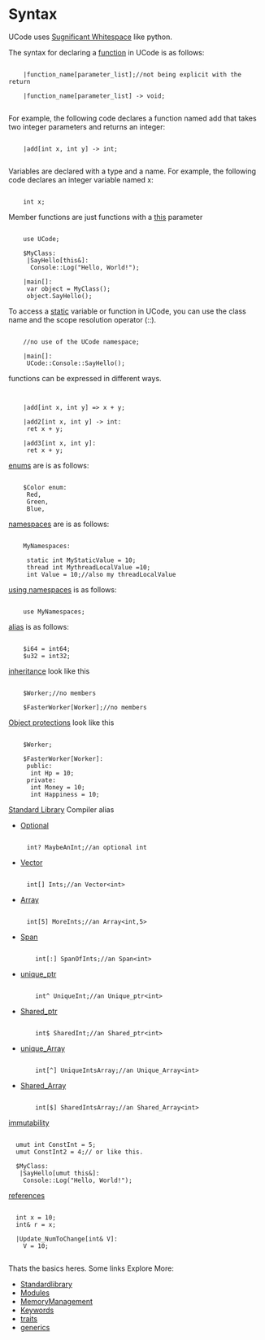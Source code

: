 # Syntax

UCode uses [Sugnificant Whitespace](./Concepts/SignificantWhitespace.md) like python.

The syntax for declaring a [function](./Concepts/function.md) in UCode is as follows:

```

    |function_name[parameter_list];//not being explicit with the return

    |function_name[parameter_list] -> void;


```


For example, the following code declares a function named add that takes two integer parameters and returns an integer:


```

    |add[int x, int y] -> int;


```


Variables are declared with a type and a name. For example, the following code declares an integer variable named x:
```

    int x;

```


Member functions are just functions
with a [this](./Keywords/this.md) parameter
```

    use UCode;

    $MyClass:
     |SayHello[this&]:
      Console::Log("Hello, World!");

    |main[]:
     var object = MyClass();
     object.SayHello();

```


To access a [static](./Keywords/static.md) variable or function in UCode, you can use the class name and the scope resolution operator (::).


```

    //no use of the UCode namespace;

    |main[]:
     UCode::Console::SayHello();

```


functions can be expressed in different ways.


```


    |add[int x, int y] => x + y;
    
    |add2[int x, int y] -> int:
     ret x + y;

    |add3[int x, int y]:
     ret x + y;

```

[enums](./Keywords/Enum.md) are is as follows:
```
 
    $Color enum:
     Red,
     Green,
     Blue,

```

[namespaces](./Concepts/namespaces.md) are is as follows:
```
 
    MyNamespaces:
    
     static int MyStaticValue = 10;
     thread int MythreadLocalValue =10; 
     int Value = 10;//also my threadLocalValue 

```

[using namespaces](./Keywords/use.md)  is as follows:
```

    use MyNamespaces;

```

[alias](./Concepts/alias.md) is as follows:
```

    $i64 = int64;
    $u32 = int32;

```

[inheritance](./Concepts/inheritance.md) look like this
```

    $Worker;//no members

    $FasterWorker[Worker];//no members

```

[Object protections](./Concepts/inheritance.md) look like this
```

    $Worker;

    $FasterWorker[Worker]:
     public:
      int Hp = 10;
     private:
      int Money = 10;
      int Happiness = 10;

```

 [Standard Library](../Standardlibrary.md) Compiler alias 

 - [Optional](../Standardlibrary/Types/Generic/optional.md)
  ```
 
       int? MaybeAnInt;//an optional int

  ```

 - [Vector](../Standardlibrary/Types/Generic/Vector.md)
  ```
 
       int[] Ints;//an Vector<int>

  ```

 - [Array](../Standardlibrary/Types/Generic/Array.md.md)
  ```
 
       int[5] MoreInts;//an Array<int,5>

  ```

 - [Span](../Standardlibrary/Types/Generic/Span.md)

   ```
 
       int[:] SpanOfInts;//an Span<int>

   ```
  
  - [unique_ptr](../Standardlibrary/Types/Generic/Unique_ptr.md)

    ```
 
        int^ UniqueInt;//an Unique_ptr<int>

    ```

  - [Shared_ptr](../Standardlibrary/Types/Generic/Shared_ptr.md)

    ```
 
        int$ SharedInt;//an Shared_ptr<int>

    ```

  - [unique_Array](../Standardlibrary/Types/Generic/Unique_ptr.md)

    ```
 
        int[^] UniqueIntsArray;//an Unique_Array<int>

    ```

  - [Shared_Array](../Standardlibrary/Types/Generic/Shared_ptr.md)

    ```
 
        int[$] SharedIntsArray;//an Shared_Array<int>

    ```


 [immutability](./Concepts/umut.md)
  ```

    umut int ConstInt = 5;
    umut ConstInt2 = 4;// or like this.
    
    $MyClass:
     |SayHello[umut this&]:
      Console::Log("Hello, World!");

  ```

 [references](./Concepts/Address.md)
  ```

    int x = 10;
    int& r = x;

    |Update_NumToChange[int& V]:
      V = 10;


  ```


Thats the basics heres. 
Some links Explore More:
 - [Standardlibrary](../Standardlibrary.md)
 - [Modules](./Modules.md)
 - [MemoryManagement](./MemoryManagement.md)
 - [Keywords](./Keywords.md)
 - [traits](./Concepts/traits.md)
 - [generics](./Concepts/generic.md)